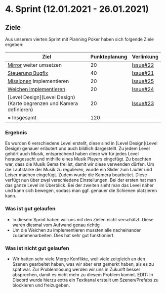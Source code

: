 # 4. Sprint (12.01.2021 - 26.01.2021)
## Ziele
Aus unserem vierten Sprint mit Planning Poker haben sich folgende Ziele ergeben:

Ziel | Punkteplanung | Verlinkung 
------|--------------|-----
[Mirror](Mirror) weiter umsetzen | 20 | [Issue#22](ii-swt-p/ws20-21-schienencode/ws20-21-schienencode#22)
[Steuerung Bugfix](Routenberechnung) | 40 | [Issue#21](ii-swt-p/ws20-21-schienencode/ws20-21-schienencode#21)
[Missionen](Missionen) implementieren | 20 | [Issue#25](ii-swt-p/ws20-21-schienencode/ws20-21-schienencode#25)
[Weichen implementieren](Weichen) | 20 | [Issue#24](ii-swt-p/ws20-21-schienencode/ws20-21-schienencode#24)
[Level Design](Level Design) (Karte begrenzen und Kamera definieren) | 20 | [Issue#23](ii-swt-p/ws20-21-schienencode/ws20-21-schienencode#23)
= Insgesamt | 120

### Ergebnis 
Es wurden 6 verschiedene Level erstellt, diese sind in [Level Design](Level Design) genauer erläutert und auch bildlich dargestellt. Zu jedem Level gehört auch Musik, entsprechend haben diese wir für jedes Level herausgesucht und mithilfe eines Musik Players eingefügt. Zu beachten war, dass die Musik Gema frei ist, damit wir diese verwenden dürfen. Um die Lautstärke der Musik zu regulieren, wurde ein Slider zum Lauter und Leiser machen eingefügt. Zudem wurde die Kamera bearbeitet. Diese verfügt nun über zwei verschiedene Einstellungen. Bei der ersten hat man das ganze Level im Überblick. Bei der zweiten sieht man das Level näher und kann sich bewegen, sodass man ggf. genauer die Schienen platzieren kann. 

### Was ist gut gelaufen 
- In diesem Sprint haben wir uns mit den Zielen nicht verschätzt. Diese waren diesmal vom Aufwand genau richtig  
- Um die Weichen zu implementieren mussten alle nacheinander zusammenarbeiten. Dies hat sehr gut funktioniert.  

### Was ist nicht gut gelaufen 
- Wir hatten sehr viele Merge Konflikte, weil viele zeitgleich an den Szenen gearbeitet haben, was wir aber erst gemerkt haben, als es zu spät war. Zur Problemlösung werden wir uns in Zukunft besser absprechen, damit es nicht mehr zu diesem Problem kommt. EDIT: In Discord wurde hierzu extra ein Textkanal erstellt um Szenen/Prefabs zu blockieren und freizugeben. 
